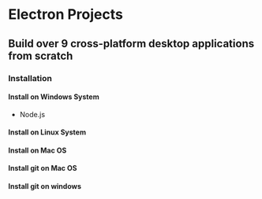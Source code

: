 # Electron Projects

## Build over 9 cross-platform desktop applications from scratch

### Installation

#### Install on Windows System

- Node.js

#### Install on Linux System

#### Install on Mac OS


#### Install git on Mac OS

#### Install git on windows 
